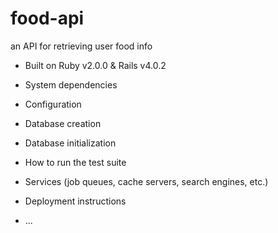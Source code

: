 food-api
========

an API for retrieving user food info


* Built on Ruby v2.0.0 & Rails v4.0.2

* System dependencies

* Configuration

* Database creation

* Database initialization

* How to run the test suite

* Services (job queues, cache servers, search engines, etc.)

* Deployment instructions

* ...